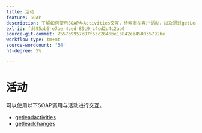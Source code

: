 ```yaml
---
title: 活动
feature: SOAP
description: 了解如何使用SOAP与Activities交互，检索潜在客户活动，以及通过getLeadActivities和getLeadChanges跟踪潜在客户更改
exl-id: fd695ab6-e7be-4ced-89c9-c4cd2d4c2ab0
source-git-commit: 7557b9957c87f63c2646be13842ea450035792be
workflow-type: tm+mt
source-wordcount: '34'
ht-degree: 5%

---
```


# 活动

可以使用以下SOAP调用与活动进行交互。

- [getleadactivities](getleadactivity.md)
- [getleadchanges](getleadchanges.md)
